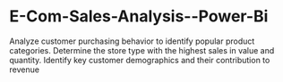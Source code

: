 # E-Com-Sales-Analysis--Power-Bi
Analyze customer purchasing behavior to identify popular product categories. Determine the store type with the highest sales in value and quantity. Identify key customer demographics and their contribution to revenue
